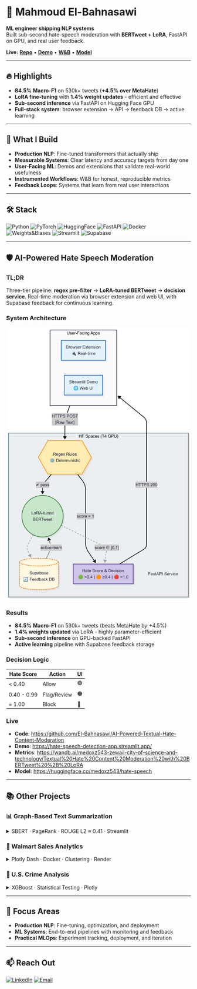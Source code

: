 # 👋 Mahmoud El-Bahnasawi

**ML engineer shipping NLP systems**  
Built sub-second hate-speech moderation with **BERTweet + LoRA**, FastAPI on GPU, and real user feedback.

**Live:** **[Repo](https://github.com/El-Bahnasawi/AI-Powered-Textual-Hate-Content-Moderation)** • **[Demo](https://hate-speech-detection-app.streamlit.app/)** • **[W&B](https://wandb.ai/medoxz543-zewail-city-of-science-and-technology/Textual%20Hate%20Content%20Moderation%20with%20BERTweet%20%2B%20LoRA?nw=nwusermedoxz543)** • **[Model](https://huggingface.co/medoxz543/hate-speech)**

---

## 🔥 Highlights

- **84.5% Macro-F1** on 530k+ tweets (**+4.5% over MetaHate**)
- **LoRA fine-tuning** with **1.4% weight updates** - efficient and effective
- **Sub-second inference** via FastAPI on Hugging Face GPU
- **Full-stack system**: browser extension → API → feedback DB → active learning

---

## 🚀 What I Build

- **Production NLP**: Fine-tuned transformers that actually ship
- **Measurable Systems**: Clear latency and accuracy targets from day one  
- **User-Facing ML**: Demos and extensions that validate real-world usefulness
- **Instrumented Workflows**: W&B for honest, reproducible metrics
- **Feedback Loops**: Systems that learn from real user interactions

---

## 🛠️ Stack

![Python](https://img.shields.io/badge/Python-3776AB?style=for-the-badge&logo=python&logoColor=white)
![PyTorch](https://img.shields.io/badge/PyTorch-EE4C2C?style=for-the-badge&logo=pytorch&logoColor=white)
![HuggingFace](https://img.shields.io/badge/Hugging%20Face-FFD21E?style=for-the-badge&logo=huggingface&logoColor=black)
![FastAPI](https://img.shields.io/badge/FastAPI-009688?style=for-the-badge&logo=fastapi&logoColor=white)
![Docker](https://img.shields.io/badge/Docker-2496ED?style=for-the-badge&logo=docker&logoColor=white)
![Weights&Biases](https://img.shields.io/badge/Weights_&_Biases-FFBE00?style=for-the-badge&logo=weightsandbiases&logoColor=black)
![Streamlit](https://img.shields.io/badge/Streamlit-FF4B4B?style=for-the-badge&logo=streamlit&logoColor=white)
![Supabase](https://img.shields.io/badge/Supabase-3ECF8E?style=for-the-badge&logo=supabase&logoColor=white)

---

## 🛡️ AI-Powered Hate Speech Moderation

### TL;DR
Three-tier pipeline: **regex pre-filter** → **LoRA-tuned BERTweet** → **decision service**. Real-time moderation via browser extension and web UI, with Supabase feedback for continuous learning.

### System Architecture
![Hate Speech Moderation System](system_overview.png)

### Results
- **84.5% Macro-F1** on 530k+ tweets (beats MetaHate by +4.5%)
- **1.4% weights updated** via LoRA - highly parameter-efficient
- **Sub-second inference** on GPU-backed FastAPI
- **Active learning** pipeline with Supabase feedback storage

### Decision Logic
| Hate Score | Action | UI |
|------------|--------|-----|
| < 0.40 | Allow | 🟢 |
| 0.40 - 0.99 | Flag/Review | 🟠 |
| = 1.00 | Block | 🔴 |

### Live
- **Code**: https://github.com/El-Bahnasawi/AI-Powered-Textual-Hate-Content-Moderation  
- **Demo**: https://hate-speech-detection-app.streamlit.app/
- **Metrics**: https://wandb.ai/medoxz543-zewail-city-of-science-and-technology/Textual%20Hate%20Content%20Moderation%20with%20BERTweet%20%2B%20LoRA
- **Model**: https://huggingface.co/medoxz543/hate-speech

---

## 📚 Other Projects

### 📊 Graph-Based Text Summarization
<details>
<summary>SBERT · PageRank · ROUGE L2 ≈ 0.41 · Streamlit</summary>

- Semantic graph summarization with SBERT + PageRank
- **ROUGE L2 ≈ 0.41** on CNN/DailyMail
- **~0.04s/article** inference, interactive visualization

**Repo**: https://github.com/El-Bahnasawi/Graph-Based-Text-Summarization  
**Demo**: https://graph-based-text-summarization.streamlit.app/
</details>

### 🎯 Walmart Sales Analytics  
<details>
<summary>Plotly Dash · Docker · Clustering · Render</summary>

- Multi-tab dashboard for 45 stores × 98 departments
- Store segmentation (4 tiers) and holiday impact analysis
- Dockerized deployment on Render

**Repo**: https://github.com/El-Bahnasawi/Walmart-Dataset-Analysis  
**Live**: https://walmart-dataset-analysis.onrender.com/
</details>

### 🔬 U.S. Crime Analysis
<details>
<summary>XGBoost · Statistical Testing · Plotly</summary>

- 30-year trend analysis and policy impact assessment
- Recidivism prediction (98-100% accuracy) with interpretable features

**Repo**: https://github.com/El-Bahnasawi/Analyzing-U.S.-Crime-Data
</details>

---

## 🎯 Focus Areas

- **Production NLP**: Fine-tuning, optimization, and deployment
- **ML Systems**: End-to-end pipelines with monitoring and feedback
- **Practical MLOps**: Experiment tracking, deployment, and iteration

---

## 📫 Reach Out

[![LinkedIn](https://img.shields.io/badge/LinkedIn-0077B5?style=for-the-badge&logo=linkedin&logoColor=white)](https://www.linkedin.com/in/mahmoud-elbahnasawi1/)
[![Email](https://img.shields.io/badge/Email-D14836?style=for-the-badge&logo=gmail&logoColor=white)](mailto:m.elbahnasawi.ai@gmail.com)
